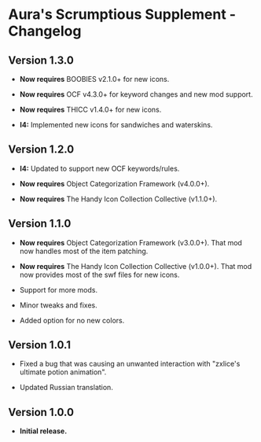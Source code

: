 # Aura's Scrumptious Supplement - Changelog

## Version 1.3.0

- **Now requires** BOOBIES v2.1.0+ for new icons.

- **Now requires** OCF v4.3.0+ for keyword changes and new mod support.

- **Now requires** THICC v1.4.0+ for new icons.

- **I4:** Implemented new icons for sandwiches and waterskins.

## Version 1.2.0

- **I4:** Updated to support new OCF keywords/rules.

- **Now requires** Object Categorization Framework (v4.0.0+).

- **Now requires** The Handy Icon Collection Collective (v1.1.0+).

## Version 1.1.0

- **Now requires** Object Categorization Framework (v3.0.0+). That mod now handles most of the item patching.

- **Now requires** The Handy Icon Collection Collective (v1.0.0+). That mod now provides most of the swf files for new icons.

- Support for more mods.

- Minor tweaks and fixes.

- Added option for no new colors.

## Version 1.0.1

- Fixed a bug that was causing an unwanted interaction with "zxlice's ultimate potion animation".

- Updated Russian translation.

## Version 1.0.0

- **Initial release.**
